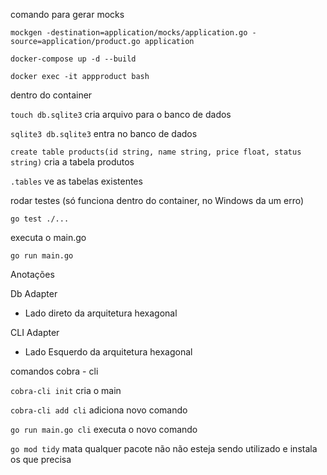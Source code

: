 comando para gerar mocks

`mockgen -destination=application/mocks/application.go -source=application/product.go application`

`docker-compose up -d --build`

`docker exec -it appproduct bash`

dentro do container

`touch db.sqlite3` cria arquivo para o banco de dados

`sqlite3 db.sqlite3` entra no banco de dados

`create table products(id string, name string, price float, status string)` cria a tabela produtos

`.tables` ve as tabelas existentes

rodar testes (só funciona dentro do container, no Windows da um erro)

`go test ./...`

executa o main.go

`go run main.go`

Anotações

Db Adapter

- Lado direto da arquitetura hexagonal

CLI Adapter

- Lado Esquerdo da arquitetura hexagonal

comandos cobra - cli

`cobra-cli init` cria o main

`cobra-cli add cli` adiciona novo comando

`go run main.go cli` executa o novo comando

`go mod tidy` mata qualquer pacote não não esteja sendo utilizado e instala os que precisa
